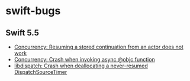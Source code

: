 # swift-bugs

## Swift 5.5

 * [Concurrency: Resuming a stored continuation from an actor does not work](https://bugs.swift.org/browse/SR-14841)
 * [Concurrency: Crash when invoking async @objc function](https://bugs.swift.org/browse/SR-15291)
 * [libdispatch: Crash when deallocating a never-resumed DispatchSourceTimer](https://bugs.swift.org/browse/SR-15133)
